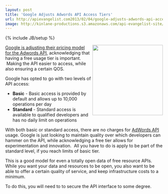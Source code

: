 ```yaml
---
layout: post
title: 'Google Adjusts Adwords API Access Tiers'
url: http://apievangelist.com2013/02/04/google-adjusts-adwords-api-access-tiers/
image: http://kinlane-productions.s3.amazonaws.com/api-evangelist-site/blog/google-adwords-300x125.jpeg
---
```

{% include JB/setup %}
<p>
     <a href="https://developers.google.com/adwords/api/" target="_blank"><img src="https://s3.amazonaws.com/kinlane-productions/google-adwords/google-adwords-300x125.jpeg"  width="225" align="right" /></a>
</p>
<p>
     <a href="http://googleadsdeveloper.blogspot.com/2013/01/new-simplified-adwords-api-pricing.html" target="_blank">Google is adjusting their pricing model for the Adwords API</a>, acknowledging that having a free usage tier is important.  Making the API easier to access, while also ensuring a certain QOS.
</p>
<p>
     Google has opted to go with two levels of API access:
</p>
<ul>
     <li>
          <strong>Basic</strong> - Basic access is provided by default and allows up to 10,000 operations per day
     </li>
     <li>
          <strong>Standard</strong> - Standard access is available to qualified developers and has no daily limit on operations
     </li>
</ul>
<p>
     With both basic or standard access, there are no charges for <a href="https://developers.google.com/adwords/api/" target="_blank">AdWords API</a> usage. Google is just looking to maintain quality over which developers can hammer on the API, while acknowledging a free tier allows for experimentation and innovation.  All you have to do is apply to be part of the standard level, if you reach limits of basic tier.
</p>
<p>
     This is a good model for even a totally open data of free resource APIs. While you want your data and resources to be open, you also want to be able to offer a certain quality of service, and keep infrastructure costs to a minimum.
</p>
<p>
     To do this, you will need to to secure the API interface to some degree.
</p>
